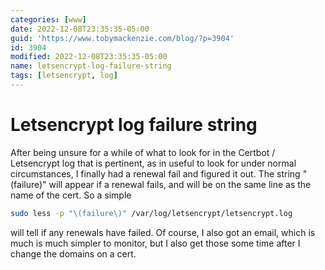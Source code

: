 ```yaml
---
categories: [www]
date: 2022-12-08T23:35:35-05:00
guid: 'https://www.tobymackenzie.com/blog/?p=3904'
id: 3904
modified: 2022-12-08T23:35:35-05:00
name: letsencrypt-log-failure-string
tags: [letsencrypt, log]
---
```


Letsencrypt log failure string
==============================

After being unsure for a while of what to look for in the Certbot / Letsencrypt log that is pertinent, as in useful to look for under normal circumstances, I finally had a renewal fail and figured it out.  The string "(failure)" will appear if a renewal fails, and will be on the same line as the name of the cert.<!--more-->  So a simple 

``` sh
sudo less -p "\(failure\)" /var/log/letsencrypt/letsencrypt.log
``` 

will tell if any renewals have failed.  Of course, I also got an email, which is much is much simpler to monitor, but I also get those some time after I change the domains on a cert.
